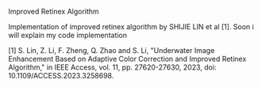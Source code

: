 Improved Retinex Algorithm



Implementation of improved retinex algorithm by SHIJIE LIN et al [1]. Soon i will explain my code implementation 



[1] S. Lin, Z. Li, F. Zheng, Q. Zhao and S. Li, "Underwater Image Enhancement Based on Adaptive Color Correction and Improved Retinex Algorithm," in IEEE Access, vol. 11, pp. 27620-27630, 2023, doi: 10.1109/ACCESS.2023.3258698.



